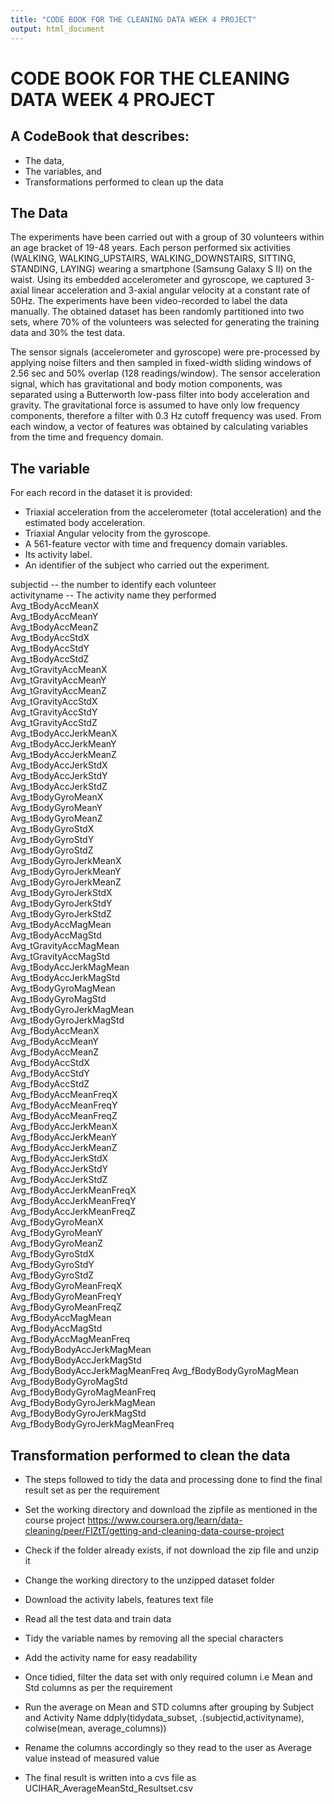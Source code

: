 ```yaml
---
title: "CODE BOOK FOR THE CLEANING DATA WEEK 4 PROJECT"
output: html_document
---
```

# CODE BOOK FOR THE CLEANING DATA WEEK 4 PROJECT
## A CodeBook that describes:

* The data,
* The variables, and
* Transformations performed to clean up the data

## The Data
The experiments have been carried out with a group of 30 volunteers within an age bracket of 19-48 years. Each person performed six activities (WALKING, WALKING_UPSTAIRS, WALKING_DOWNSTAIRS, SITTING, STANDING, LAYING) wearing a smartphone (Samsung Galaxy S II) on the waist. Using its embedded accelerometer and gyroscope, we captured 3-axial linear acceleration and 3-axial angular velocity at a constant rate of 50Hz. The experiments have been video-recorded to label the data manually. The obtained dataset has been randomly partitioned into two sets, where 70% of the volunteers was selected for generating the training data and 30% the test data. 

The sensor signals (accelerometer and gyroscope) were pre-processed by applying noise filters and then sampled in fixed-width sliding windows of 2.56 sec and 50% overlap (128 readings/window). The sensor acceleration signal, which has gravitational and body motion components, was separated using a Butterworth low-pass filter into body acceleration and gravity. The gravitational force is assumed to have only low frequency components, therefore a filter with 0.3 Hz cutoff frequency was used. From each window, a vector of features was obtained by calculating variables from the time and frequency domain.

## The variable
For each record in the dataset it is provided: 
- Triaxial acceleration from the accelerometer (total acceleration) and the estimated body acceleration. 
- Triaxial Angular velocity from the gyroscope. 
- A 561-feature vector with time and frequency domain variables. 
- Its activity label. 
- An identifier of the subject who carried out the experiment.

 subjectid            -- the number to identify each volunteer                         
 activityname         -- The activity name they performed                 
 Avg_tBodyAccMeanX                
 Avg_tBodyAccMeanY               
 Avg_tBodyAccMeanZ                
 Avg_tBodyAccStdX                
 Avg_tBodyAccStdY                 
 Avg_tBodyAccStdZ                
 Avg_tGravityAccMeanX            
 Avg_tGravityAccMeanY            
 Avg_tGravityAccMeanZ            
 Avg_tGravityAccStdX           
 Avg_tGravityAccStdY             
 Avg_tGravityAccStdZ             
 Avg_tBodyAccJerkMeanX           
 Avg_tBodyAccJerkMeanY           
 Avg_tBodyAccJerkMeanZ           
 Avg_tBodyAccJerkStdX            
 Avg_tBodyAccJerkStdY             
 Avg_tBodyAccJerkStdZ            
 Avg_tBodyGyroMeanX              
 Avg_tBodyGyroMeanY              
 Avg_tBodyGyroMeanZ              
 Avg_tBodyGyroStdX               
 Avg_tBodyGyroStdY               
 Avg_tBodyGyroStdZ               
 Avg_tBodyGyroJerkMeanX          
 Avg_tBodyGyroJerkMeanY          
 Avg_tBodyGyroJerkMeanZ          
 Avg_tBodyGyroJerkStdX           
 Avg_tBodyGyroJerkStdY           
 Avg_tBodyGyroJerkStdZ           
 Avg_tBodyAccMagMean            
 Avg_tBodyAccMagStd              
 Avg_tGravityAccMagMean          
 Avg_tGravityAccMagStd           
 Avg_tBodyAccJerkMagMean         
 Avg_tBodyAccJerkMagStd          
 Avg_tBodyGyroMagMean             
 Avg_tBodyGyroMagStd             
 Avg_tBodyGyroJerkMagMean        
 Avg_tBodyGyroJerkMagStd         
 Avg_fBodyAccMeanX              
 Avg_fBodyAccMeanY               
 Avg_fBodyAccMeanZ               
 Avg_fBodyAccStdX                
 Avg_fBodyAccStdY                
 Avg_fBodyAccStdZ                
 Avg_fBodyAccMeanFreqX           
 Avg_fBodyAccMeanFreqY           
 Avg_fBodyAccMeanFreqZ           
 Avg_fBodyAccJerkMeanX           
 Avg_fBodyAccJerkMeanY           
 Avg_fBodyAccJerkMeanZ           
 Avg_fBodyAccJerkStdX             
 Avg_fBodyAccJerkStdY            
 Avg_fBodyAccJerkStdZ            
 Avg_fBodyAccJerkMeanFreqX       
 Avg_fBodyAccJerkMeanFreqY       
 Avg_fBodyAccJerkMeanFreqZ       
 Avg_fBodyGyroMeanX              
 Avg_fBodyGyroMeanY              
 Avg_fBodyGyroMeanZ             
 Avg_fBodyGyroStdX               
 Avg_fBodyGyroStdY                
 Avg_fBodyGyroStdZ               
 Avg_fBodyGyroMeanFreqX          
 Avg_fBodyGyroMeanFreqY          
 Avg_fBodyGyroMeanFreqZ          
 Avg_fBodyAccMagMean             
 Avg_fBodyAccMagStd              
 Avg_fBodyAccMagMeanFreq         
 Avg_fBodyBodyAccJerkMagMean    
 Avg_fBodyBodyAccJerkMagStd      
 Avg_fBodyBodyAccJerkMagMeanFreq 
 Avg_fBodyBodyGyroMagMean        
 Avg_fBodyBodyGyroMagStd         
 Avg_fBodyBodyGyroMagMeanFreq    
 Avg_fBodyBodyGyroJerkMagMean     
 Avg_fBodyBodyGyroJerkMagStd     
 Avg_fBodyBodyGyroJerkMagMeanFreq

## Transformation performed to clean the data 

* The steps followed to tidy the data and processing done to find the final result set as per the requirement

* Set the working directory and download the zipfile as mentioned in the course project https://www.coursera.org/learn/data-cleaning/peer/FIZtT/getting-and-cleaning-data-course-project
* Check if the folder already exists, if not download the zip file and unzip it
* Change the working directory to the unzipped dataset folder
* Download the activity labels, features text file
* Read all the test data and train data
* Tidy the variable names by removing all the special characters
* Add the activity name for easy readability
* Once tidied, filter the data set with only required column i.e Mean and Std columns as per the requirement
* Run the average on Mean and STD columns after grouping by Subject and Activity Name
  ddply(tidydata_subset, .(subjectid,activityname), colwise(mean, average_columns))
* Rename the columns accordingly so they read to the user as Average value instead of measured value
* The final result is written into a cvs file as UCIHAR_AverageMeanStd_Resultset.csv


 